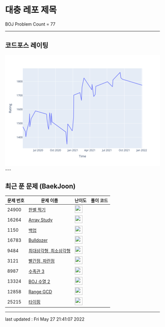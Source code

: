 # 대충 레포 제목

BOJ Problem Count = 77

---

## 코드포스 레이팅
[![Rating Graph](./cfStats.svg)](https://github.com/ingyu1008/Algorithm-Problem-Solving/blob/master/cfStats.html)---

## 최근 푼 문제 (BaekJoon)
| 문제 번호 | 문제 이름 | 난이도 | 풀이 코드 |
| --- | --- | --- | --- |
| 24900 | [한별 찍기](https://www.acmicpc.net/problem/24900) | <img height="25px" width="25px=" src="https://static.solved.ac/tier_small/1.svg"/> |  |
| 16264 | [Array Study](https://www.acmicpc.net/problem/16264) | <img height="25px" width="25px=" src="https://static.solved.ac/tier_small/21.svg"/> |  |
| 1150 | [백업](https://www.acmicpc.net/problem/1150) | <img height="25px" width="25px=" src="https://static.solved.ac/tier_small/22.svg"/> |  |
| 16783 | [Bulldozer](https://www.acmicpc.net/problem/16783) | <img height="25px" width="25px=" src="https://static.solved.ac/tier_small/24.svg"/> |  |
| 9484 | [최대삼각형, 최소삼각형](https://www.acmicpc.net/problem/9484) | <img height="25px" width="25px=" src="https://static.solved.ac/tier_small/23.svg"/> |  |
| 3121 | [빨간점, 파란점](https://www.acmicpc.net/problem/3121) | <img height="25px" width="25px=" src="https://static.solved.ac/tier_small/23.svg"/> |  |
| 8987 | [수족관 3](https://www.acmicpc.net/problem/8987) | <img height="25px" width="25px=" src="https://static.solved.ac/tier_small/23.svg"/> |  |
| 13324 | [BOJ 수열 2](https://www.acmicpc.net/problem/13324) | <img height="25px" width="25px=" src="https://static.solved.ac/tier_small/24.svg"/> |  |
| 12858 | [Range GCD](https://www.acmicpc.net/problem/12858) | <img height="25px" width="25px=" src="https://static.solved.ac/tier_small/21.svg"/> |  |
| 25215 | [타이핑](https://www.acmicpc.net/problem/25215) | <img height="25px" width="25px=" src="https://static.solved.ac/tier_small/8.svg"/> |  |


---

last updated : Fri May 27 21:41:07 2022

